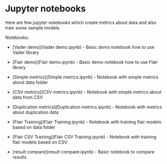 # Jupyter notebooks

Here are few jupyter notebooks which create metrics about data and also train some sample models.

Notebooks:

 * [Vader demo](Vader demo.ipynb) - Basic demo notebook how to use Vader library
 
 * [Flair demo](Flair demo.ipynb) - Basic demo notebook how to use Flair library

 * [Simple metrics](Simple metrics.ipynb) - Notebook with simple metrics about data folder

 * [CSV metrics](CSV metrics.ipynb) - Notebook with simple metrics about data from CSV
 
 * [Duplication metrics](Duplication metrics.ipynb) - Notebook with metrics about duplication data
 
 * [Flair Training](Flair Training.ipynb) - Notebook with training flair models based on data folder
 
 * [Flair CSV Training](Flair CSV Training.ipynb) - Notebook with training flair models based on CSV
 
 * [result compare](result compare.ipynb) - Basic notebook to compare results
